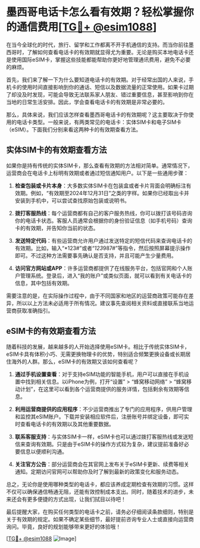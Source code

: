 # 墨西哥电话卡怎么看有效期？轻松掌握你的通信费用[[TG💪+ @esim1088](https://t.me/s/esim1088)]

在当今全球化的时代，旅行、留学和工作都离不开手机通信的支持。而当你前往墨西哥时，了解如何查看电话卡的有效期就显得尤为重要。无论是购买本地电话卡还是使用国际eSIM卡，掌握这些技能都能帮助你更好地管理通讯费用，避免不必要的麻烦。

首先，我们来了解一下为什么要知道电话卡的有效期。对于经常出国的人来说，手机卡的使用时间直接影响到你的通话、短信以及数据流量的正常使用。如果卡过期了却没及时发现，可能会导致无法联系家人朋友、错过重要信息，甚至影响到你在当地的日常生活安排。因此，学会查看电话卡的有效期是非常必要的。

那么，具体来说，我们应该怎样查看墨西哥电话卡的有效期呢？这主要取决于你使用的电话卡类型。一般来说，有两类常见的电话卡：实体SIM卡和电子SIM卡（eSIM）。下面我们分别来看这两种卡的有效期查看方法。

## 实体SIM卡的有效期查看方法

如果你是持有传统的实体SIM卡，那么查看有效期的方法相对简单。通常情况下，运营商会在电话卡上标明有效期或者通过短信通知用户。以下是一些通用步骤：

1. **检查包装或卡片本身**：大多数实体SIM卡在包装盒或者卡片背面会明确标注有效期。例如，“有效期至2024年12月31日”之类的字样。如果你已经取出卡并安装到手机中，可以尝试查找原始包装或说明书。

2. **拨打客服热线**：每个运营商都有自己的客户服务热线，你可以拨打该号码咨询你的电话卡状态。客服人员通常会根据你的身份验证信息（如手机号码）查询卡的有效期，并告知你当前的状态。

3. **发送特定代码**：有些运营商允许用户通过发送特定的短信代码来查询电话卡的有效期。比如，输入“*123#”或者“*123*987#”等指令，然后按照屏幕提示操作即可。不过这种方法需要事先确认是否支持，并且可能产生少量费用。

4. **访问官方网站或APP**：许多运营商都提供了在线服务平台，包括官网和个人账户管理系统。登录后，进入“我的账户”或类似页面，就可以看到有关电话卡的信息，其中包括有效期。

需要注意的是，在实际操作过程中，由于不同国家和地区的运营商政策可能存在差异，所以以上方法未必适用于所有情况。建议事先查阅相关资料或直接联系当地运营商获取准确指引。

## eSIM卡的有效期查看方法

随着科技的发展，越来越多的人开始选择使用eSIM卡。相比于传统实体SIM卡，eSIM卡具有体积小巧、无需更换物理卡的优势，特别适合频繁更换设备或长期居住海外的人群。那么，eSIM卡的有效期又该如何查看呢？

1. **通过手机设置查看**：对于支持eSIM功能的智能手机，用户可以直接在手机设置中找到相关信息。以iPhone为例，打开“设置” > “蜂窝移动网络” > “蜂窝移动计划”，在这里可以看到各个运营商提供的服务详情，包括剩余有效期等信息。

2. **利用运营商提供的应用程序**：不少运营商推出了专门的应用程序，供用户管理和监控其eSIM账户。下载并安装相应软件后，注册账号并绑定设备，即可实时查看电话卡的有效期以及其他重要数据。

3. **联系客服支持**：与实体SIM卡一样，eSIM卡也可以通过拨打客服热线或发送短信来查询有效期。只是由于eSIM卡的操作方式较为复杂，建议提前准备好必要信息以便顺利沟通。

4. **关注官方公告**：部分运营商会在其官网上发布关于eSIM卡更新、续费等相关通知。定期访问官网可以帮助你及时了解到最新的政策变化和服务动态。

总之，无论你是使用哪种类型的电话卡，都应该养成定期检查有效期的习惯。这样不仅可以确保通信畅通无阻，还能有效控制成本支出。同时，随着技术的进步，未来还会有更多便捷的方式出现，让我们拭目以待吧！

最后提醒大家，在购买任何类型的电话卡之前，请务必仔细阅读条款细则，特别是关于有效期的规定。如果不确定某些细节，最好提前咨询专业人士或直接向运营商询问。毕竟，良好的规划能够带来更好的体验哦！

[[TG💪+ @esim1088](https://t.me/s/esim1088) ![Image](https://i.postimg.cc/4NQfJmqS/Snipaste-2025-05-13-00-14-12.png)]